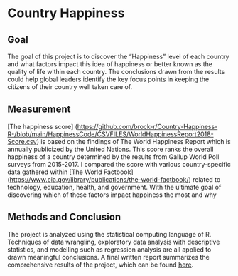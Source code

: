 # Country Happiness

## Goal

The goal of this project is to discover the “Happiness” level of each country and what factors impact this idea of happiness or better known as the quality of life within each country. The conclusions drawn from the results could help global leaders identify the key focus points in keeping the citizens of their country well taken care of.

## Measurement

[The happiness score] (https://github.com/brock-r/Country-Happiness-R-/blob/main/HappinessCode/CSVFILES/WorldHappinessReport2018-Score.csv) is based on the findings of The World Happiness
Report which is annually publicized by the United Nations. This score ranks the
overall happiness of a country determined by the results from Gallup World Poll
surveys from 2015-2017. I compared the score with various country-specific data
gathered within [The World Factbook] (https://www.cia.gov/library/publications/the-world-factbook/) related to technology, education, health, and government. With the ultimate goal of discovering which of these factors impact happiness the most and why

## Methods and Conclusion

The project is analyzed using the statistical computing language of R. Techniques of data wrangling, exploratory data analysis with descriptive statistics, and modelling such as regression analysis are all applied to drawn meaningful conclusions. A final written report summarizes the comprehensive results of the project, which can be found [here]( https://github.com/brock-r/Country-Happiness-R-/blob/main/HappinessCode/Final-Report.pdf).
